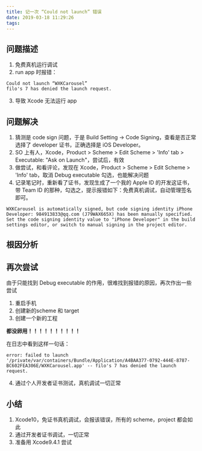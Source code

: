 ```yaml
---
title: 记一次 “Could not launch” 错误
date: 2019-03-18 11:29:26
tags:
---
```


## 问题描述
1. 免费真机运行调试
2. run app 时报错：

```
Could not launch “WXKCarousel”
filo's 7 has denied the launch request.
```
3. 导致 Xcode 无法运行 app

## 问题解决
1. 猜测是 code sign 问题，于是 Build Setting -> Code Signing，查看是否正常选择了 developer 证书，正确选择是 iOS Developer。
2. SO 上有人，Xcode，Product > Scheme > Edit Scheme > 'Info' tab > Executable:  "Ask on Launch"，尝试后，有效
3. 做尝试，和看评论，发现在 Xcode，Product > Scheme > Edit Scheme > 'Info' tab，取消 Debug executable 勾选，也能解决问题
4. 记录笔记时，重新看了证书，发现生成了一个我的 Apple ID 的开发这证书，带 Team ID 的那种，勾选之，提示报错如下：免费真机调试，自动管理签名即可。

```
WXKCarousel is automatically signed, but code signing identity iPhone Developer: 984913833@qq.com (J79WAX665X) has been manually specified. Set the code signing identity value to "iPhone Developer" in the build settings editor, or switch to manual signing in the project editor.
```

## 根因分析


## 再次尝试
由于只能找到 Debug executable 的作用，很难找到报错的原因，再次作出一些尝试

1. 重启手机
2. 创建新的scheme 和 target
3. 创建一个新的工程

**都没卵用！！！！！！！！！！**

在日志中看到这样一句话：

```
error: failed to launch '/private/var/containers/Bundle/Application/A4BAA377-0792-444E-8787-BC602FEA306E/WXKCarousel.app' -- filo's 7 has denied the launch request.
```

4. 通过个人开发者证书测试，真机调试一切正常


## 小结
1. Xcode10，免证书真机调试，会报该错误，所有的 scheme，project 都会如此
2. 通过开发者证书调试，一切正常
3. 准备用 Xcode9.4.1 尝试









